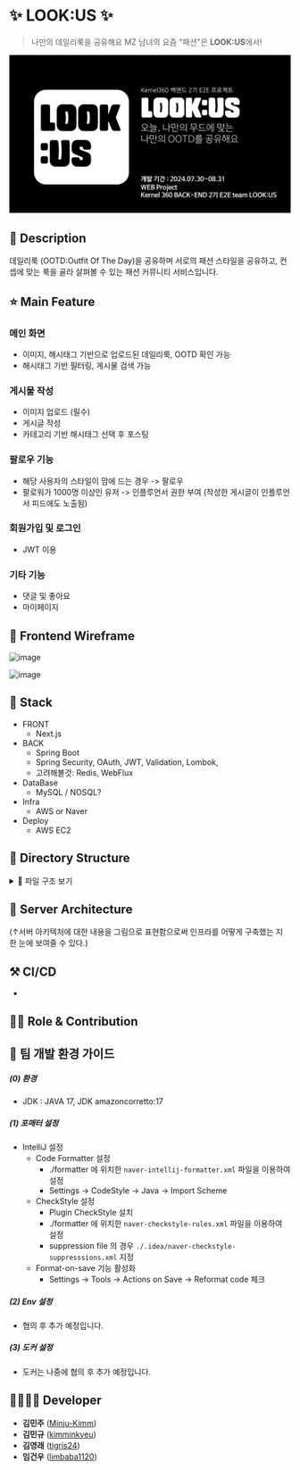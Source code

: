 # ✨ LOOK:US ✨

> 나만의 데일리룩을 공유해요
> MZ 남녀의 요즘 "패션"은 **LOOK:US**에서!

![룩어스 대표이미지](./LOOKUS_대표이미지.jpg)

## 📖 Description

데일리룩 (OOTD:Outfit Of The Day)을 공유하며 서로의 패션 스타일을 공유하고, 컨셉에 맞는 룩을 골라 살펴볼 수 있는 패션 커뮤니티 서비스입니다.

## ⭐ Main Feature

### 메인 화면

- 이미지, 해시태그 기반으로 업로드된 데일리룩, OOTD 확인 가능
- 해시태그 기반 필터링, 게시물 검색 가능

### 게시물 작성

- 이미지 업로드 (필수)
- 게시글 작성
- 카테고리 기반 해시태그 선택 후 포스팅

### 팔로우 기능

- 해당 사용자의 스타일이 맘에 드는 경우 -> 팔로우
- 팔로워가 1000명 이상인 유저 -> 인플루언서 권한 부여 (작성한 게시글이 인플루언서 피드에도 노출됨)

### 회원가입 및 로그인

- JWT 이용

### 기타 기능

- 댓글 및 좋아요
- 마이페이지

## 🎨 Frontend Wireframe
![image](https://github.com/user-attachments/assets/aad0b6ab-36a5-4a84-b2fe-8dae9df73b44)

![image](https://github.com/user-attachments/assets/31b5f20d-de5d-4329-915c-1fe87ba66c74)

## 🔧 Stack

- FRONT
  - Next.js
- BACK
  - Spring Boot
  - Spring Security, OAuth, JWT, Validation, Lombok,
  - 고려해볼것: Redis, WebFlux
- DataBase
  - MySQL / NOSQL?
- Infra
  - AWS or Naver
- Deploy
  - AWS EC2


## 📂 Directory Structure
<details>
  <summary> 📂 파일 구조 보기</summary>
  

```markdown
📦
├─ .github
│  └─ ISSUE_TEMPLATE
│     ├─ 기능-구현-완료.md
│     └─ 버그-리포트.md
├─ README.md
├─ backend
│  ├─ .gitignore
│  ├─ Dockerfile
│  ├─ build.gradle
│  ├─ data
│  │  └─ images
│  │     └─ Readme.md
│  ├─ docker-compose.yaml
│  ├─ gradle
│  │  └─ wrapper
│  │     └─ gradle-wrapper.jar
│  ├─ gradlew
│  ├─ gradlew.bat
│  └─ src
│     ├─ main
│     │  ├─ java
│     │  │  └─ org
│     │  │     └─ example
│     │  │        ├─ LookusApplication.java
│     │  │        ├─ common
│     │  │        │  └─ TimeTrackableEntity.java
│     │  │        ├─ config
│     │  │        │  ├─ JpaAuditingConfiguration.java
│     │  │        │  ├─ TokenAuthenticationFilter.java
│     │  │        │  ├─ WebOAuthSecurityConfig.java
│     │  │        │  ├─ jwt
│     │  │        │  │  ├─ JwtProperties.java
│     │  │        │  │  └─ TokenProvider.java
│     │  │        │  ├─ oauth
│     │  │        │  │  ├─ GoogleUserInfo.java
│     │  │        │  │  ├─ OAuth2AuthorizationRequestBasedOnCookieRepository.java
│     │  │        │  │  ├─ OAuth2SuccessHandler.java
│     │  │        │  │  ├─ OAuth2UserCustomService.java
│     │  │        │  │  └─ OAuth2UserInfo.java
│     │  │        │  └─ swagger
│     │  │        │     └─ SwaggerConfig.java
│     │  │        ├─ exception
│     │  │        │  ├─ common
│     │  │        │  │  ├─ ApiErrorCategory.java
│     │  │        │  │  ├─ ApiErrorResponse.java
│     │  │        │  │  ├─ ApiException.java
│     │  │        │  │  └─ ApiExceptionHandler.java
│     │  │        │  ├─ post
│     │  │        │  │  ├─ ApiPostErrorSubCategory.java
│     │  │        │  │  ├─ ApiPostException.java
│     │  │        │  │  └─ ApiPostExceptionHandler.java
│     │  │        │  ├─ storage
│     │  │        │  │  ├─ ApiStorageErrorSubCategory.java
│     │  │        │  │  ├─ ApiStorageException.java
│     │  │        │  │  └─ ApiStorageExceptionHandler.java
│     │  │        │  └─ user
│     │  │        │     ├─ ApiUserErrorSubCategory.java
│     │  │        │     ├─ ApiUserException.java
│     │  │        │     └─ ApiUserExceptionHandler.java
│     │  │        ├─ image
│     │  │        │  ├─ controller
│     │  │        │  │  └─ ImageResourceController.java
│     │  │        │  ├─ resourceLocation
│     │  │        │  │  ├─ entity
│     │  │        │  │  │  └─ ResourceLocationEntity.java
│     │  │        │  │  └─ repository
│     │  │        │  │     └─ ResourceLocationRepository.java
│     │  │        │  ├─ storage
│     │  │        │  │  ├─ CloudStorage
│     │  │        │  │  │  └─ readme.md
│     │  │        │  │  ├─ FileSystemStorage
│     │  │        │  │  │  └─ FileSystemStorage.java
│     │  │        │  │  ├─ core
│     │  │        │  │  │  ├─ StoragePacket.java
│     │  │        │  │  │  ├─ StorageSaveResultInternal.java
│     │  │        │  │  │  ├─ StorageService.java
│     │  │        │  │  │  └─ StorageType.java
│     │  │        │  │  └─ strategy
│     │  │        │  │     ├─ DirectoryNamingStrategy.java
│     │  │        │  │     ├─ FileNamingStrategy.java
│     │  │        │  │     ├─ LocalDateDirectoryNamingStrategy.java
│     │  │        │  │     └─ UuidV4FileNamingStrategy.java
│     │  │        │  └─ storageManager
│     │  │        │     ├─ StorageManager.java
│     │  │        │     ├─ common
│     │  │        │     │  ├─ StorageFindResult.java
│     │  │        │     │  └─ StorageSaveResult.java
│     │  │        │     └─ imageStorageManager
│     │  │        │        └─ ImageStorageManager.java
│     │  │        ├─ post
│     │  │        │  ├─ controller
│     │  │        │  │  ├─ PostApiController.java
│     │  │        │  │  └─ PostController.java
│     │  │        │  ├─ domain
│     │  │        │  │  ├─ dto
│     │  │        │  │  │  ├─ PaginationDto.java
│     │  │        │  │  │  └─ PostDto.java
│     │  │        │  │  ├─ entity
│     │  │        │  │  │  ├─ HashtagEntity.java
│     │  │        │  │  │  ├─ PostEntity.java
│     │  │        │  │  │  └─ UserPostLikesEntity.java
│     │  │        │  │  └─ enums
│     │  │        │  │     └─ PostStatus.java
│     │  │        │  ├─ repository
│     │  │        │  │  ├─ HashtagRepository.java
│     │  │        │  │  ├─ PostRepository.java
│     │  │        │  │  └─ custom
│     │  │        │  │     ├─ PostRepositoryCustom.java
│     │  │        │  │     ├─ PostRepositoryImpl.java
│     │  │        │  │     └─ PostSearchCondition.java
│     │  │        │  └─ service
│     │  │        │     └─ PostService.java
│     │  │        ├─ user
│     │  │        │  ├─ common
│     │  │        │  │  └─ RandomName.java
│     │  │        │  ├─ controller
│     │  │        │  │  ├─ member
│     │  │        │  │  │  ├─ UserApiController.java
│     │  │        │  │  │  └─ UserViewController.java
│     │  │        │  │  └─ token
│     │  │        │  │     └─ TokenApiController.java
│     │  │        │  ├─ domain
│     │  │        │  │  ├─ dto
│     │  │        │  │  │  ├─ UserDto.java
│     │  │        │  │  │  ├─ request
│     │  │        │  │  │  │  └─ token
│     │  │        │  │  │  │     └─ CreateAccessTokenRequest.java
│     │  │        │  │  │  └─ response
│     │  │        │  │  │     └─ token
│     │  │        │  │  │        └─ CreateAccessTokenResponse.java
│     │  │        │  │  ├─ entity
│     │  │        │  │  │  ├─ BaseEntity.java
│     │  │        │  │  │  ├─ member
│     │  │        │  │  │  │  └─ UserEntity.java
│     │  │        │  │  │  └─ token
│     │  │        │  │  │     └─ RefreshToken.java
│     │  │        │  │  └─ enums
│     │  │        │  │     ├─ Gender.java
│     │  │        │  │     ├─ Role.java
│     │  │        │  │     └─ UserStatus.java
│     │  │        │  ├─ repository
│     │  │        │  │  ├─ member
│     │  │        │  │  │  └─ UserRepository.java
│     │  │        │  │  └─ token
│     │  │        │  │     └─ RefreshTokenRepository.java
│     │  │        │  └─ service
│     │  │        │     ├─ member
│     │  │        │     │  ├─ UserDetailService.java
│     │  │        │     │  └─ UserService.java
│     │  │        │     └─ token
│     │  │        │        ├─ RefreshTokenService.java
│     │  │        │        └─ TokenService.java
│     │  │        ├─ util
│     │  │        │  └─ CookieUtil.java
│     │  │        └─ validation
│     │  │           ├─ annotation
│     │  │           │  └─ CustomEmail.java
│     │  │           └─ validator
│     │  │              └─ CustomEmailValidator.java
│     │  └─ resources
│     │     ├─ static
│     │     │  └─ favicon.ico
│     │     └─ templates
│     │        ├─ articleList.html
│     │        ├─ index.html
│     │        ├─ login.html
│     │        ├─ newArticle.html
│     │        ├─ oauthLogin.html
│     │        └─ signup.html
│     └─ test
│        └─ java
│           └─ org
│              └─ example
│                 ├─ blog
│                 │  └─ presentation
│                 │     └─ article
│                 │        └─ BlogApiControllerTest.java
│                 ├─ config
│                 │  └─ jwt
│                 │     ├─ JwtFactory.java
│                 │     └─ TokenProviderTest.java
│                 ├─ post
│                 │  ├─ controller
│                 │  │  └─ PostControllerTest.java
│                 │  └─ service
│                 │     └─ PostServiceTest.java
│                 └─ user
│                    ├─ controller
│                    │  ├─ member
│                    │  │  ├─ UserApiControllerTest.java
│                    │  │  └─ UserViewControllerTest.java
│                    │  └─ token
│                    │     └─ TokenApiControllerTest.java
│                    ├─ domain
│                    │  └─ entity
│                    │     └─ member
│                    │        └─ UserEntityTest.java
│                    └─ service
│                       └─ member
│                          ├─ UserDetailServiceTest.java
│                          └─ UserServiceTest.java
├─ data
│  └─ images
│     └─ README.md
├─ formatter
│  ├─ naver-checkstyle-rules.xml
│  ├─ naver-checkstyle-supperssions.xml
│  └─ naver-intellij-formatter.xml
└─ frontend
   ├─ .eslintrc.json
   ├─ .gitignore
   ├─ .prettierrc.json
   ├─ README.md
   ├─ components.json
   ├─ next.config.mjs
   ├─ package.json
   ├─ postcss.config.mjs
   ├─ public
   │  ├─ next.svg
   │  └─ vercel.svg
   ├─ src
   │  ├─ app
   │  │  ├─ _api
   │  │  │  ├─ login.ts
   │  │  │  ├─ post.ts
   │  │  │  ├─ postPreview.ts
   │  │  │  └─ sumit.ts
   │  │  ├─ _common
   │  │  │  └─ constants.ts
   │  │  ├─ favicon.ico
   │  │  ├─ globals.css
   │  │  ├─ layout.tsx
   │  │  ├─ page.tsx
   │  │  ├─ post
   │  │  │  └─ [post_id]
   │  │  │     └─ page.tsx
   │  │  ├─ posts
   │  │  │  ├─ create
   │  │  │  │  ├─ layout.tsx
   │  │  │  │  └─ page.tsx
   │  │  │  ├─ layout.tsx
   │  │  │  ├─ loading.tsx
   │  │  │  └─ page.tsx
   │  │  ├─ signin
   │  │  │  ├─ layout.tsx
   │  │  │  └─ page.tsx
   │  │  └─ signup
   │  │     ├─ layout.tsx
   │  │     └─ page.tsx
   │  ├─ components
   │  │  ├─ Icons.tsx
   │  │  ├─ date-picker.tsx
   │  │  ├─ image-editor
   │  │  │  ├─ core
   │  │  │  │  ├─ AdjustableCropperBackground.tsx
   │  │  │  │  ├─ AdjustableImage.scss
   │  │  │  │  ├─ AdjustableImage.tsx
   │  │  │  │  ├─ AdjustablePreviewBackground.tsx
   │  │  │  │  ├─ Navigation.scss
   │  │  │  │  └─ Navigation.tsx
   │  │  │  ├─ css
   │  │  │  │  ├─ constants.scss
   │  │  │  │  └─ mixins.scss
   │  │  │  ├─ image-editor.scss
   │  │  │  └─ image-editor.tsx
   │  │  ├─ page-header.tsx
   │  │  ├─ post-create.tsx
   │  │  ├─ post-preview.tsx
   │  │  ├─ ui
   │  │  │  ├─ avatar.tsx
   │  │  │  ├─ button.tsx
   │  │  │  ├─ calendar.tsx
   │  │  │  ├─ card.tsx
   │  │  │  ├─ command.tsx
   │  │  │  ├─ dialog.tsx
   │  │  │  ├─ form.tsx
   │  │  │  ├─ input.tsx
   │  │  │  ├─ label.tsx
   │  │  │  ├─ popover.tsx
   │  │  │  ├─ select.tsx
   │  │  │  ├─ separator.tsx
   │  │  │  ├─ slider.tsx
   │  │  │  ├─ textarea.tsx
   │  │  │  ├─ toast.tsx
   │  │  │  ├─ toaster.tsx
   │  │  │  └─ use-toast.ts
   │  │  ├─ user-account-form.tsx
   │  │  ├─ user-auth-form-simple.tsx
   │  │  └─ user-auth-form.tsx
   │  └─ lib
   │     └─ utils.ts
   ├─ tailwind.config.ts
   └─ tsconfig.json
```
©generated by [Project Tree Generator](https://woochanleee.github.io/project-tree-generator)
</details>

## 🔨 Server Architecture

(↑서버 아키텍처에 대한 내용을 그림으로 표현함으로써 인프라를 어떻게 구축했는 지 한 눈에 보여줄 수 있다.)

## ⚒ CI/CD

-

## 👨‍💻 Role & Contribution

## 🔨 팀 개발 환경 가이드

##### (0) 환경

- JDK : JAVA 17, JDK amazoncorretto:17

##### (1) 포매터 설정

- IntelliJ 설정
  - Code Formatter 설정
    - ./formatter 에 위치한 `naver-intellij-formatter.xml` 파일을 이용하여 설정
    - Settings -> CodeStyle -> Java -> Import Scheme
  - CheckStyle 설정
    - Plugin CheckStyle 설치
    - ./formatter 에 위치한 `naver-checkstyle-rules.xml` 파일을 이용하여 설정
    - suppression file 의 경우 `./.idea/naver-checkstyle-suppresssions.xml` 지정
  - Format-on-save 기능 활성화
    - Settings -> Tools -> Actions on Save -> Reformat code 체크

##### (2) Env 설정

- 협의 후 추가 예정입니다.

##### (3) 도커 설정

- 도커는 나중에 협의 후 추가 예정입니다.

## 👨‍👩‍👧‍👦 Developer

- **김민주** ([Minju-Kimm](https://github.com/Minju-Kimm))
- **김민규** ([kimminkyeu](https://github.com/kimminkyeu))
- **김영래** ([tigris24](https://github.com/tigris24))
- **임건우** ([limbaba1120](https://github.com/limbaba1120))
